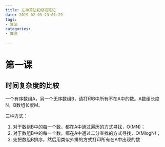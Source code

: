 ```yaml
---
title: 左神算法初级班笔记
date: 2019-02-05 23:01:29
tags:
- 算法
categories:
- 算法

---
```




# 第一课

## 时间复杂度的比较



一个有序数组A，另一个无序数组B，请打印B中所有不在A中的数。A数组长度N，B数组长度M。

三种方式：

1. 对于数组B中的每一个数，都在A中通过遍历的方式寻找，O(MN)；
2. 对于数组B中的每一个数，都在A中通过二分查找的方式寻找，O(MlogN)；
3. 先把数组B排序，然后用类似外排的方式打印所有在A中出现的数







